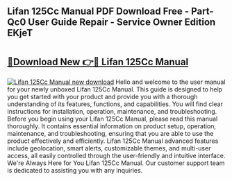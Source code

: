 ## Lifan 125Cc Manual PDF Download Free - Part-Qc0 User Guide Repair - Service Owner Edition EKjeT

# <h2><a href="http://bc29117.oget.top/?id=Lifan+125Cc+Manual">🔗Download New 👉🔴 Lifan 125Cc Manual</a></h2>

[![Lifan 125Cc Manual new download](https://i.imgur.com/5g1atiW.png)](http://bc29117.oget.top/?id=Lifan+125Cc+Manual)
Hello and welcome to the user manual for your newly unboxed Lifan 125Cc Manual. This guide is designed to help you get started with your product and provide you with a thorough understanding of its features, functions, and capabilities. You will find clear instructions for installation, operation, maintenance, and troubleshooting. Before you begin using your Lifan 125Cc Manual, please read this manual thoroughly. It contains essential information on product setup, operation, maintenance, and troubleshooting, ensuring that you are able to use the product effectively and efficiently. Lifan 125Cc Manual advanced features include geolocation, smart alerts, customizable themes, and multi-user access, all easily controlled through the user-friendly and intuitive interface. We're Always Here for You Lifan 125Cc Manual. Our customer support team is dedicated to assisting you with any inquiries.
